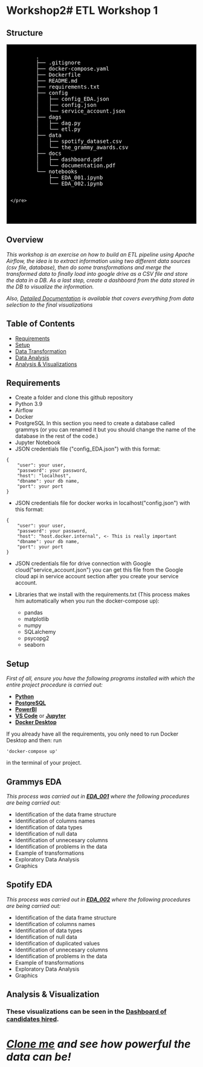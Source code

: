 # Workshop2# ETL Workshop 1 #
## Structure ##
<div style="background-color: #000000;font-size: 14px ;color: #FFFFFF; padding: 10px; border: 1px solid #ccc">
    <pre>
        .
        ├── .gitignore
        ├── docker-compose.yaml
        ├── Dockerfile
        ├── README.md
        ├── requirements.txt
        ├── config
        │   ├── config_EDA.json
        │   ├── config.json
        │   └── service_account.json
        ├── dags
        │   ├── dag.py
        │   └── etl.py
        ├── data
        │   ├── spotify_dataset.csv
        │   └── the_grammy_awards.csv
        ├── docs
        │   ├── dashboard.pdf
        │   └── documentation.pdf
        └── notebooks
            ├── EDA_001.ipynb
            └── EDA_002.ipynb
        
    </pre>
</div>

## Overview ##
_This workshop is an exercise on how to build an ETL pipeline using Apache Airflow, the idea is to extract information using two different data sources (csv file, database), then do some transformations and merge the transformed data to finally load into google drive as a CSV file and store the data in a DB. As a last step, create a dashboard from the data stored in the DB to visualize the information._

_Also, *[Detailed Documentation](https://github.com/juancbuitrago/Workshop2/blob/main/docs/documentation.pdf)* is available that covers everything from data selection to the final visualizations_

## Table of Contents ##
- [Requirements](#requirements)
- [Setup](#setup)
- [Data Transformation](#data-transformation)
- [Data Analysis](#exploratory-data-analysis)
- [Analysis & Visualizations](#analysis-visualizations)

## Requirements <a name="requirements"></a> ##
- Create a folder and clone this github repository
- Python 3.9
- Airflow
- Docker
- PostgreSQL
In this section you need to create a database called grammys (or you can renamed it but you should change the name of the database in the rest of the code.)
- Jupyter Notebook
- JSON credentials file ("config_EDA.json") with this format:
 
```
{
    "user": your user,
    "password": your password,
    "host": "localhost",
    "dbname": your db name,
    "port": your port
}

``` 
- JSON credentials file for docker works in localhost("config.json") with this format:
``` 
{
    "user": your user,
    "password": your password,
    "host": "host.docker.internal", <- This is really important
    "dbname": your db name,
    "port": your port
}
``` 
- JSON credentials file for drive connection with Google cloud("service_account.json") you can get this file from the Google cloud api in service account section after you create your service account.

- Libraries that we install with the requirements.txt (This process makes him automatically when you run the docker-compose up):
    - pandas
    - matplotlib
    - numpy
    - SQLalchemy
    - psycopg2
    - seaborn

## Setup <a name="setup"></a> ##
_First of all, 
ensure you have the following programs installed with which the entire project procedure is carried out:_

   - **[Python](https://www.python.org)**
   - **[PostgreSQL](https://www.postgresql.org/download/)**
   - **[PowerBI](https://powerbi.microsoft.com/es-es/downloads/)**
   - **[VS Code](https://code.visualstudio.com/download)** or **[Jupyter](https://jupyter.org/install)**
   - **[Docker Desktop](https://www.docker.com/products/docker-desktop/)**

If you already have all the requirements, you only need to run Docker Desktop and then:
run
``` 
'docker-compose up'
``` 
in the terminal of your project.

## Grammys EDA <a name="data-transformation"></a> ##

 _This process was carried out in **[EDA_001](https://github.com/juancbuitrago/Workshop2/blob/main/notebooks/EDA_001.ipynb)** where the following procedures are being carried out:_

- Identification of the data frame structure
- Identification of columns names
- Identification of data types
- Identification of null data
- Identification of unnecesary columns
- Identification of problems in the data
- Example of transformations
- Exploratory Data Analysis
- Graphics
 
 ## Spotify EDA <a name="exploratory-data-analysis"></a> ##

 _This process was carried out in **[EDA_002](https://github.com/juancbuitrago/Workshop2/blob/main/notebooks/EDA_002.ipynb)** where the following procedures are being carried out:_

- Identification of the data frame structure
- Identification of columns names
- Identification of data types
- Identification of null data
- Identification of duplicated values
- Identification of unnecesary columns
- Identification of problems in the data
- Example of transformations
- Exploratory Data Analysis
- Graphics
## Analysis & Visualization <a name="analysis-visualizations"></a> ###

### These visualizations can be seen in the **[Dashboard of candidates hired](https://github.com/juancbuitrago/Workshop2/blob/main/docs/dashboard.pdf)**.

# _[Clone me](https://github.com/juancbuitrago/Workshop1.git) and see how powerful the data can be!_